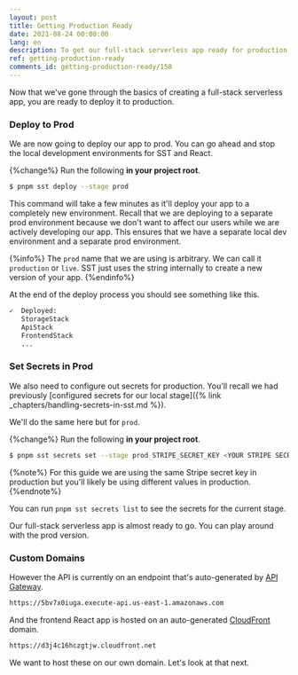 ```yaml
---
layout: post
title: Getting Production Ready
date: 2021-08-24 00:00:00
lang: en
description: To get our full-stack serverless app ready for production, we want to use a custom domain and to automate our deployments.
ref: getting-production-ready
comments_id: getting-production-ready/158
---
```


Now that we've gone through the basics of creating a full-stack serverless app, you are ready to deploy it to production.

### Deploy to Prod

We are now going to deploy our app to prod. You can go ahead and stop the local development environments for SST and React.

{%change%} Run the following **in your project root**.

```bash
$ pnpm sst deploy --stage prod
```

This command will take a few minutes as it'll deploy your app to a completely new environment. Recall that we are deploying to a separate prod environment because we don't want to affect our users while we are actively developing our app. This ensures that we have a separate local dev environment and a separate prod environment.

{%info%}
The `prod` name that we are using is arbitrary. We can call it `production` or `live`. SST just uses the string internally to create a new version of your app.
{%endinfo%}

At the end of the deploy process you should see something like this.

```bash
✓  Deployed:
   StorageStack
   ApiStack
   FrontendStack
   ...
```

### Set Secrets in Prod

We also need to configure out secrets for production. You'll recall we had previously [configured secrets for our local stage]({% link _chapters/handling-secrets-in-sst.md %}).

We'll do the same here but for `prod`.

{%change%} Run the following **in your project root**.

```bash
$ pnpm sst secrets set --stage prod STRIPE_SECRET_KEY <YOUR STRIPE SECRET TEST KEY>
```

{%note%}
For this guide we are using the same Stripe secret key in production but you'll likely be using different values in production.
{%endnote%}

You can run `pnpm sst secrets list` to see the secrets for the current stage.

Our full-stack serverless app is almost ready to go. You can play around with the prod version.

### Custom Domains

However the API is currently on an endpoint that's auto-generated by [API Gateway](https://aws.amazon.com/api-gateway/).

``` txt
https://5bv7x0iuga.execute-api.us-east-1.amazonaws.com
```

And the frontend React app is hosted on an auto-generated [CloudFront](https://aws.amazon.com/cloudfront/) domain.

``` txt
https://d3j4c16hczgtjw.cloudfront.net
```

We want to host these on our own domain. Let's look at that next.
